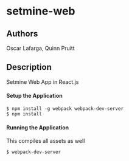 # setmine-web
## Authors
Oscar Lafarga, Quinn Pruitt

## Description
Setmine Web App in React.js

#### Setup the Application
```
$ npm install -g webpack webpack-dev-server
$ npm install
```

#### Running the Application

This compiles all assets as well

```
$ webpack-dev-server
```
